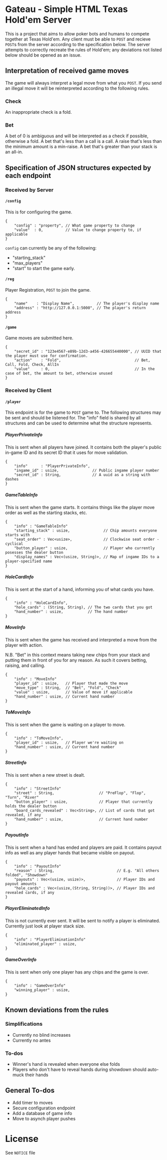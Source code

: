 # Gateau - Simple HTML Texas Hold'em Server

This is a project that aims to allow poker bots and humans to compete together at Texas Hold'em. 
Any client must be able to `POST` and recieve `POST`s from the server according to the specification below.
The server attempts to correctly recreate the rules of Hold'em; any deviations not listed below should be opened as an issue.

## Interpretation of received game moves
The game will always interpret a legal move from what you `POST`. If you send an illegal move it will be reinterpreted according to the following rules.

### Check
An inappropriate check is a fold.
### Bet
A bet of 0 is ambiguous and will be interpreted as a check if possible, otherwise a fold.
A bet that's less than a call is a call.
A raise that's less than the minimum amount is a min-raise.
A bet that's greater than your stack is an all-in.

## Specification of JSON structures expected by each endpoint
### Received by Server
#### `/config`
This is for configuring the game. 
```
{
    "config" : "property", // What game property to change
    "value"  : 0,          // Value to change property to, if applicable
}
```
`config` can currently be any of the following:
* "starting_stack"
* "max_players"
* "start" to start the game early.
#### `/reg`
Player Registration, `POST` to join the game.
```
{
    "name"    : "Display Name",          // The player's display name
    "address" : "http://127.0.0.1:5000", // The player's return address
}
```
#### `/game`
Game moves are submitted here.
```
{
    "secret_id" : "123e4567-e89b-12d3-a456-426655440000", // UUID that the player must use for confirmation.
    "action"    : "Fold",                                 // Bet, Call, Fold, Check, AllIn
    "value"     : 0,                                      // In the case of bet, the amount to bet, otherwise unused
}
```

### Received by Client
#### `/player`
This endpoint is for the game to `POST` game to. 
The following structures may be sent and should be listened for.
The "info" field is shared by all structures and can be used to determine what the structure represents.
##### PlayerPrivateInfo
This is sent when all players have joined. 
It contains both the player's public in-game ID and its secret ID that it uses for move validation.
```
{
    "info"      : "PlayerPrivateInfo",
    "ingame_id" : usize,               // Public ingame player number
    "secret_id" : String,              // A uuid as a string with dashes
}
```

##### GameTableInfo
This is sent when the game starts.
It contains things like the player move order as well as the starting stacks, etc.
```
{
    "info" : "GameTableInfo"                
    "starting_stack" : usize,               // Chip amounts everyone starts with
    "seat_order" : Vec<usize>,              // Clockwise seat order - cyclical
    "button_player" : usize,                // Player who currently posesses the dealer button
    "display_names" : Vec<(usize, String)>, // Map of ingame IDs to a player-specified name
}
```

##### HoleCardInfo 
This is sent at the start of a hand, informing you of what cards you have.
```
{
    "info" : "HoleCardInfo",         
    "hole_cards" : (String, String), // The two cards that you got
    "hand_number" : usize,           // The hand number
}
```

##### MoveInfo 
This is sent when the game has received and interpreted a move from the player with action.

N.B. "Bet" in this context means taking new chips from your stack and putting them in front of you for any reason.
As such it covers betting, raising, and calling.
```
{
    "info" : "MoveInfo"    
    "player_id" : usize,   // Player that made the move
    "move_type" : String,  // "Bet", "Fold", "Check"
    "value" : usize,       // Value of move if applicable
    "hand_number" : usize, // Current hand number
}
```

##### ToMoveInfo 
This is sent when the game is waiting on a player to move.
```
{
    "info" : "ToMoveInfo", 
    "player_id" : usize,   // Player we're waiting on
    "hand_number" : usize, // Current hand number
}
```

##### StreetInfo 
This is sent when a new street is dealt.
```
{
    "info" : "StreetInfo"
    "street" : String,                    // "PreFlop", "Flop", "Turn", "River"
    "button_player" : usize,              // Player that currently holds the dealer button
    "board_cards_revealed" : Vec<String>, // List of cards that got revealed, if any
    "hand_number" : usize,                // Current hand number
}
```

##### PayoutInfo 
This is sent when a hand has ended and players are paid.
It contains payout info as well as any player hands that became visible on payout.
```
{
    "info" : "PayoutInfo"
    "reason" : String,                            // E.g. "All others folded", "Showdown"
    "payouts" : Vec<(usize, usize)>,              // Player IDs and payout amounts
    "hole_cards" : Vec<(usize,(String, String))>, // Player IDs and revealed cards, if any
}
```

##### PlayerEliminatedInfo 
This is not currently ever sent.
It will be sent to notify a player is eliminated. Currently just look at player stack size.
```
{
    "info" : "PlayerEliminationInfo"
    "eliminated_player" : usize,
}
```

##### GameOverInfo 
This is sent when only one player has any chips and the game is over.
```
{
    "info" : "GameOverInfo"
    "winning_player" : usize,
}
```

## Known deviations from the rules
### Simplifications
* Currently no blind increases
* Currently no antes

### To-dos
* Winner's hand is revealed when everyone else folds
* Players who don't have to reveal hands during showdown should auto-muck their hands

## General To-dos
* Add timer to moves
* Secure configuration endpoint
* Add a database of game info
* Move to asynch player pushes

# License
See `NOTICE` file